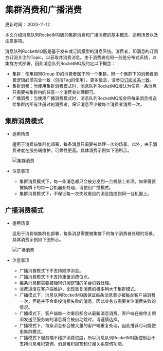 # 集群消费和广播消费

更新时间： 2020-11-12

本文介绍消息队列RocketMQ版的集群消费和广播消费的基本概念、适用场景以及注意事项。

消息队列RocketMQ版是基于发布或订阅模型的消息系统。消费者，即消息的订阅方订阅关注的Topic，以获取并消费消息。由于消费者应用一般是分布式系统，以集群方式部署，因此消息队列RocketMQ版约定以下概念：

- 集群：使用相同Group ID的消费者属于同一个集群。同一个集群下的消费者消费逻辑必须完全一致（包括Tag的使用）。更多信息，请参见[订阅关系一致](https://www.alibabacloud.com/help/zh/doc-detail/43523.htm#concept-2047148)。
- 集群消费：当使用集群消费模式时，消息队列RocketMQ版认为任意一条消息只需要被集群内的任意一个消费者处理即可。
- 广播消费：当使用广播消费模式时，消息队列RocketMQ版会将每条消息推送给集群内所有注册过的消费者，保证消息至少被每个消费者消费一次。

## 集群消费模式

- 适用场景

  适用于消费端集群化部署，每条消息只需要被处理一次的场景。此外，由于消费进度在服务端维护，可靠性更高。具体消费示例如下图所示。

  ![集群消费](https://static-aliyun-doc.oss-cn-hangzhou.aliyuncs.com/assets/img/zh-CN/3510117951/p69189.png)

- 注意事项

  - 集群消费模式下，每一条消息都只会被分发到一台机器上处理。如果需要被集群下的每一台机器都处理，请使用广播模式。
  - 集群消费模式下，不保证每一次失败重投的消息路由到同一台机器上。

## 广播消费模式

- 适用场景

  适用于消费端集群化部署，每条消息需要被集群下的每个消费者处理的场景。具体消费示例如下图所示。

  ![广播消费](https://static-aliyun-doc.oss-cn-hangzhou.aliyuncs.com/assets/img/zh-CN/4510117951/p69191.png)

- 注意事项

  - 广播消费模式下不支持顺序消息。
  - 广播消费模式下不支持重置消费位点。
  - 每条消息都需要被相同订阅逻辑的多台机器处理。
  - 消费进度在客户端维护，出现重复消费的概率稍大于集群模式。
  - 广播模式下，消息队列RocketMQ版保证每条消息至少被每台客户端消费一次，但是并不会重投消费失败的消息，因此业务方需要关注消费失败的情况。
  - 广播模式下，客户端每一次重启都会从最新消息消费。客户端在被停止期间发送至服务端的消息将会被自动跳过，请谨慎选择。
  - 广播模式下，每条消息都会被大量的客户端重复处理，因此推荐尽可能使用集群模式。
  - 广播模式下服务端不维护消费进度，所以消息队列RocketMQ版控制台不支持消息堆积查询、消息堆积报警和订阅关系查询功能。

